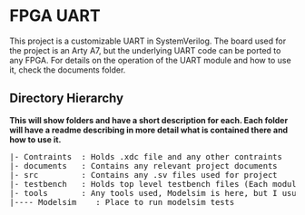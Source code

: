 # FPGA UART
This project is a customizable UART in SystemVerilog. The board used for the project is an Arty A7, but the underlying UART code can be ported to any FPGA. For details on the operation of the UART module and how to use it, check the documents folder.

## Directory Hierarchy
**This will show folders and have a short description for each. Each folder will have a readme describing in more detail what is contained there and how to use it.**

<pre>
|- Contraints  : Holds .xdc file and any other contraints  
|- documents   : Contains any relevant project documents  
|- src         : Contains any .sv files used for project  
|- testbench   : Holds top level testbench files (Each module has its own tb in file)  
|- tools       : Any tools used, Modelsim is here, but I usually put my Vivado project here as well  
|---- Modelsim    : Place to run modelsim tests
</pre>
